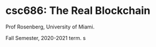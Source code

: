 # csc686: The Real Blockchain

Prof Rosenberg, University of Miami.

Fall Semester, 2020-2021 term.
s
